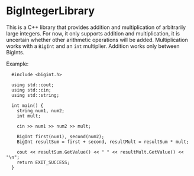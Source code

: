 # BigIntegerLibrary
This is a C++ library that provides addition and multiplication of arbitrarily large integers.
For now, it only supports addition and multiplication, it is uncertain whether other arithmetic operations will be added.
Multiplication works with a ```BigInt``` and an ```int``` multiplier.
Addition works only between BigInts.<br>

Example:<br>
```
  #include <bigint.h>
  
  using std::cout;
  using std::cin;
  using std::string;
  
  int main() {
    string num1, num2;
    int mult;
    
    cin >> num1 >> num2 >> mult;
    
    BigInt first(num1), second(num2);
    BigInt resultSum = first + second, resultMult = resultSum * mult;
    
    cout << resultSum.GetValue() << " " << resultMult.GetValue() << "\n";
    return EXIT_SUCCESS;
  }
```
